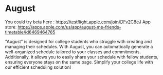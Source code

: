 # August

You could try beta here : https://testflight.apple.com/join/DFv2C8eJ
App store: https://apps.apple.com/us/app/august-me-friends-timetable/id6469464765

"August" is designed for college students who struggle with creating and managing their schedules. With August, you can automatically generate a well-organized schedule tailored to your classes and commitments. Additionally, it allows you to easily share your schedule with fellow students, ensuring everyone stays on the same page. Simplify your college life with our efficient scheduling solution!
